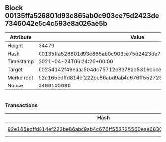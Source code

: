 ## Block 00135ffa526801d93c865ab0c903ce75d2423de7346042e5c4c593e8a026ae5b

Attribute | Value
--- | ---
Height | 34479
Hash | 00135ffa526801d93c865ab0c903ce75d2423de7346042e5c4c593e8a026ae5b
Timestamp | 2021-04-24T06:24:26+00:00
Target | 00254142f49eaaa504dc75712e8378ad5316cbcead634704b3734b6271167cc4
Merke root | 92e165edffd814ef222be86abd9ab4c676ff552725560eae68309705d0d5a4c1
Nonce | 3488135096

```

```

### Transactions

Hash | Amount
--- | ---
[92e165edffd814ef222be86abd9ab4c676ff552725560eae68309705d0d5a4c1](92e165edffd814ef222be86abd9ab4c676ff552725560eae68309705d0d5a4c1.md) | 10.00000000 SKEPTI 
